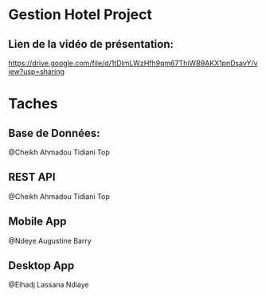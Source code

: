 # Gestion Hotel Project
## Lien de la vidéo de présentation:
  https://drive.google.com/file/d/1tDlmLWzHfh9qm67ThiWB9AKX1pnDsavY/view?usp=sharing
# Taches
## Base de Données: 
  @Cheikh Ahmadou Tidiani Top
## REST API
  @Cheikh Ahmadou Tidiani Top
## Mobile App
  @Ndeye Augustine Barry
## Desktop App
  @Elhadj Lassana Ndiaye
